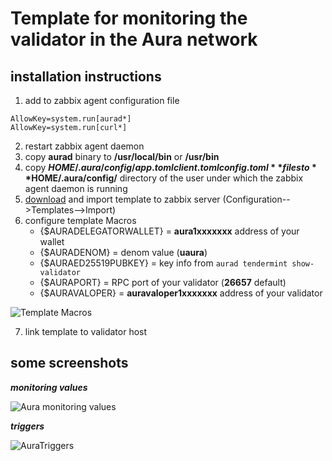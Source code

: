 # Template for monitoring the validator in the Aura network


## installation instructions

1. add to zabbix agent configuration file
```
AllowKey=system.run[aurad*]
AllowKey=system.run[curl*]
```
2. restart zabbix agent daemon
3. copy **aurad** binary to **/usr/local/bin** or **/usr/bin**
4. copy **$HOME/.aura/config/app.toml client.toml config.toml** files to **$HOME/.aura/config/** directory of the user under which the zabbix agent daemon is running
5. [download](https://raw.githubusercontent.com/Yurbason/Zabbix-Templates/main/Aura/Aura.xml) and import template to zabbix server (Configuration-->Templates-->Import)
6. configure template Macros
   - {$AURADELEGATORWALLET}  = **aura1xxxxxxx** address of your wallet
   - {$AURADENOM}            = denom value (**uaura**)
   - {$AURAED25519PUBKEY}    = key info from `aurad tendermint show-validator`
   - {$AURAPORT}             = RPC port of your validator (**26657** default)
   - {$AURAVALOPER}          = **auravaloper1xxxxxxx** address of your validator

![Template Macros](https://user-images.githubusercontent.com/52459938/229200176-96d29d80-af15-4d2f-9ddb-58b06bd4b856.png)

7. link template to validator host

## some screenshots
***monitoring values***

![Aura monitoring values](https://user-images.githubusercontent.com/52459938/229312009-022734c4-8fec-4a5d-a06c-02ef2d3a2b03.png)



***triggers***

![AuraTriggers](https://user-images.githubusercontent.com/52459938/229200250-823bfc89-fb5f-4dd0-a957-2c786b78a5e0.png)

